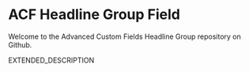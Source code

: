 # ACF Headline Group Field

Welcome to the Advanced Custom Fields Headline Group repository on Github.

EXTENDED_DESCRIPTION